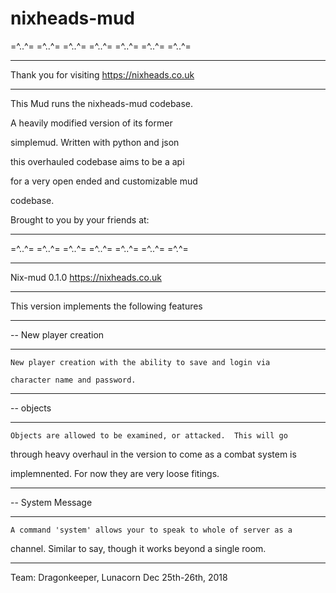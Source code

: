 # nixheads-mud

=^..^=   =^..^=   =^..^=    =^..^=    =^..^=    =^..^=    =^..^=

-----------------------------------------------------------

Thank you for visiting https://nixheads.co.uk

-----------------------------------------------------------

This Mud runs the nixheads-mud codebase.  

A heavily modified version of its former

simplemud.  Written with python and json

this overhauled codebase aims to be a api

for a very open ended and customizable mud

codebase.

Brought to you by your friends at:

-----------------------------------------------------------

=^..^=   =^..^=   =^..^=    =^..^=    =^..^=    =^..^=    =^.^=



--------------------------------------------------------------------

Nix-mud 0.1.0                           https://nixheads.co.uk

--------------------------------------------------------------------

This version implements the following features

--------------------------------------------------------------------

-- New player creation

--------------------------------------------------------------------

    New player creation with the ability to save and login via

    character name and password.

---------------------------------------------------------------------

-- objects

---------------------------------------------------------------------

    Objects are allowed to be examined, or attacked.  This will go

through heavy overhaul in the version to come as a combat system is

implemnented.  For now they are very loose fitings.

---------------------------------------------------------------------

-- System Message

---------------------------------------------------------------------

    A command 'system' allows your to speak to whole of server as a

channel.  Similar to say, though it works beyond a single room.

---------------------------------------------------------------------

Team: Dragonkeeper, Lunacorn  Dec 25th-26th, 2018
